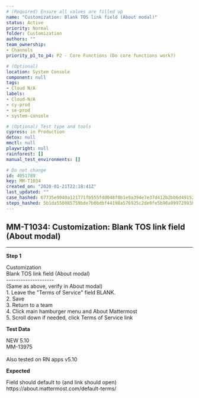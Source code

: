 ```yaml
---
# (Required) Ensure all values are filled up
name: "Customization: Blank TOS link field (About modal)"
status: Active
priority: Normal
folder: Customization
authors: ""
team_ownership: 
- Channels
priority_p1_to_p4: P2 - Core Functions (Do core functions work?)

# (Optional)
location: System Console
component: null
tags: 
- Cloud N/A
labels: 
- Cloud-N/A
- cy-prod
- se-prod
- system-console

# (Optional) Test type and tools
cypress: in Production
detox: null
mmctl: null
playwright: null
rainforest: []
manual_test_environments: []

# Do not change
id: 4051789
key: MM-T1034
created_on: "2020-01-21T22:18:41Z"
last_updated: ""
case_hashed: 67735e9040a121771fb555fdd048f0b1e9a394e7e37d412b2bb6d491529aa997c82583a11b536a525ed58296bdb81eec
steps_hashed: 5b1da550085759bde7b0bdbf44198a576925c2de9fe5b90a99972993b033a47eafaa09d19ee1fc3a0b103590c27132d2
---
```


<!-- (Auto-generated) Based on frontmatter's "key" and "name" -->

## MM-T1034: Customization: Blank TOS link field (About modal)

---

**Step 1**

Customization\
Blank TOS link field (About modal)\
\--------------------\
(Same as above, verify in About modal)\
1\. Leave the "Terms of Service" field BLANK.\
2\. Save\
3\. Return to a team\
4\. Click main hamburger menu and About Mattermost\
5\. Scroll down if needed, click Terms of Service link

**Test Data**

NEW 5.10\
MM-13975\
\
Also tested on RN apps v5.10

**Expected**

Field should default to (and link should open) https\://about.mattermost.com/default-terms/
